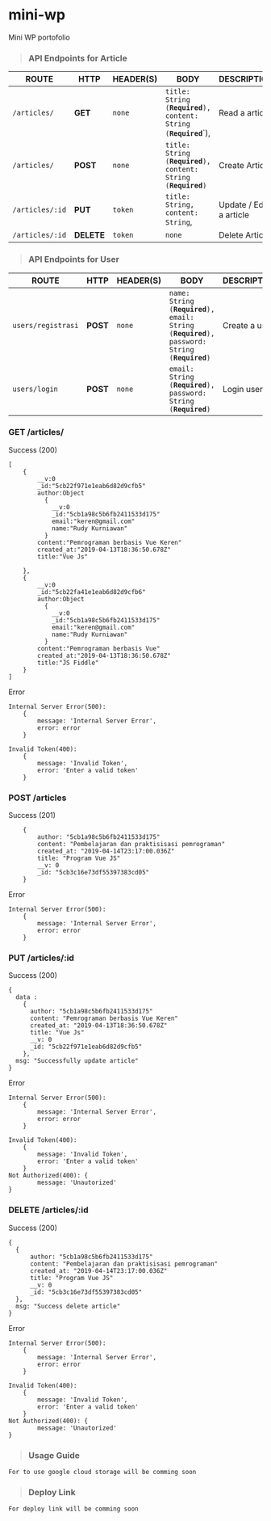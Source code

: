 # mini-wp

Mini WP portofolio

>### API Endpoints for Article
| ROUTE             | HTTP | HEADER(S) |     BODY     |   DESCRIPTION   |
| ----------------- | ---- | --------- | ------------ | --------------- |
| `/articles/` | **GET** | `none` | `title: String (`**`Required`**`), content: String (`**`Required`**`), | Read a article |
| `/articles/` | **POST** | `none` | `title: String (`**`Required`**`), content: String (`**`Required`**`)` | Create Article |
| `/articles/:id` | **PUT** | `token` | `title: String, content: String`, | Update / Edit a article |
| `/articles/:id` | **DELETE** | `token` | `none` | Delete Article |


>### API Endpoints for User
| ROUTE             | HTTP | HEADER(S) |     BODY     |   DESCRIPTION   |
| ----------------- | ---- | --------- | ------------ | --------------- |
| `users/registrasi` | **POST** | `none` | `name: String (`**`Required`**`), email: String (`**`Required`**`), password: String (`**`Required`**`)` | Create a user |
| `users/login` | **POST** | `none` | `email: String (`**`Required`**`), password: String (`**`Required`**`)` | Login user |

### GET /articles/
Success (200)
```
[
    {
        __v:0
        _id:"5cb22f971e1eab6d82d9cfb5"
        author:Object
          {
            __v:0
            _id:"5cb1a98c5b6fb2411533d175"
            email:"keren@gmail.com"
            name:"Rudy Kurniawan"
          }
        content:"Pemrograman berbasis Vue Keren"
        created_at:"2019-04-13T18:36:50.678Z"
        title:"Vue Js"

    },
    {
        __v:0
        _id:"5cb22fa41e1eab6d82d9cfb6"
        author:Object
          {
            __v:0
            _id:"5cb1a98c5b6fb2411533d175"
            email:"keren@gmail.com"
            name:"Rudy Kurniawan"
          }
        content:"Pemrograman berbasis Vue"
        created_at:"2019-04-13T18:36:50.678Z"
        title:"JS Fiddle"
    }
]
```
Error
```
Internal Server Error(500):
    {
        message: 'Internal Server Error',
        error: error
    }

Invalid Token(400):
    {
        message: 'Invalid Token',
        error: 'Enter a valid token'
    }
```
### POST /articles
Success (201)
```
    {
        author: "5cb1a98c5b6fb2411533d175"
        content: "Pembelajaran dan praktisisasi pemrograman"
        created_at: "2019-04-14T23:17:00.036Z"
        title: "Program Vue JS"
        __v: 0
        _id: "5cb3c16e73df55397383cd05"
    }
```
Error
```
Internal Server Error(500):
    {
        message: 'Internal Server Error',
        error: error
    }

```
### PUT /articles/:id
Success (200)
```
{
  data :
    {
      author: "5cb1a98c5b6fb2411533d175"
      content: "Pemrograman berbasis Vue Keren"
      created_at: "2019-04-13T18:36:50.678Z"
      title: "Vue Js"
      __v: 0
      _id: "5cb22f971e1eab6d82d9cfb5"
    },
  msg: "Successfully update article"
}
```
Error
```
Internal Server Error(500):
    {
        message: 'Internal Server Error',
        error: error
    }

Invalid Token(400):
    {
        message: 'Invalid Token',
        error: 'Enter a valid token'
    }
Not Authorized(400): {
        message: 'Unautorized'
}

```
### DELETE /articles/:id
Success (200)
```
{
  {
      author: "5cb1a98c5b6fb2411533d175"
      content: "Pembelajaran dan praktisisasi pemrograman"
      created_at: "2019-04-14T23:17:00.036Z"
      title: "Program Vue JS"
      __v: 0
      _id: "5cb3c16e73df55397383cd05"
  },
  msg: "Success delete article"
}
```
Error
```
Internal Server Error(500):
    {
        message: 'Internal Server Error',
        error: error
    }

Invalid Token(400):
    {
        message: 'Invalid Token',
        error: 'Enter a valid token'
    }
Not Authorized(400): {
        message: 'Unautorized'
}

```

>### Usage Guide
```
For to use google cloud storage will be comming soon
```

>### Deploy Link
```
For deploy link will be comming soon
```
